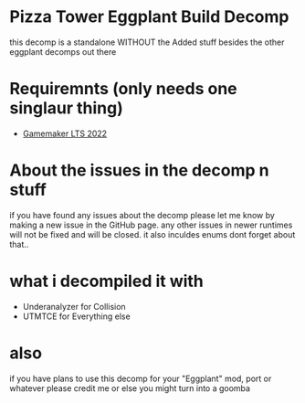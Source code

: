 # Pizza Tower Eggplant Build Decomp
this decomp is a standalone WITHOUT the Added stuff besides the other eggplant decomps out there
# Requiremnts (only needs one singlaur thing)
- [Gamemaker LTS 2022](https://gamemaker.io/en/download/windows/lts/GameMaker.exe)<br/>
# About the issues in the decomp n stuff
if you have found any issues about the decomp please let me know by making a new issue in the GitHub page.
any other issues in newer runtimes will not be fixed and will be closed.
it also inculdes enums dont forget about that..
# what i decompiled it with
- Underanalyzer for Collision
- UTMTCE for Everything else
# also
if you have plans to use this decomp for your "Eggplant" mod, port or whatever please credit me or else you might turn into a goomba